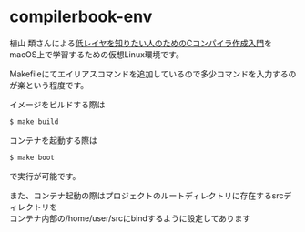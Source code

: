 # compilerbook-env

植山 類さんによる[低レイヤを知りたい人のためのCコンパイラ作成入門](https://www.sigbus.info/compilerbook)を<br>
macOS上で学習するための仮想Linux環境です。

Makefileにてエイリアスコマンドを追加しているので多少コマンドを入力するのが楽という程度です。

イメージをビルドする際は
```bash
$ make build
```

コンテナを起動する際は
```bash
$ make boot
```

で実行が可能です。

また、コンテナ起動の際はプロジェクトのルートディレクトリに存在するsrcディレクトリを<br>
コンテナ内部の/home/user/srcにbindするように設定してあります
